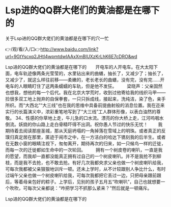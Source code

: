 # Lsp进的QQ群大佬们的黄油都是在哪下的
关于Lsp进的QQ群大佬们的黄油都是在哪下的穴一忙

👉/观/看/入/口👉http://www.baidu.com/link?url=9GtYscxq2JHtl4wpmtdwIAAxXmBlUXzKrLhK6E7cDRO&wd

Lsp进的QQ群大佬们的黄油都是在哪下的　　开电车的人开电车。在大太阳下面，电车轨迹像两条光莹莹的，水里钻出来的曲蟮，抽长了，又减少了；抽长了，又减少了，就这么样往前移——柔嫩的，老长老长的曲蟮，没有完，没有完……开电车的人眼睛盯住了这两条蠕蠕的车轨，但是他不发狂。
　　梁晓声：父亲固然也想我，想他的每一个后代。我在北京大学荒时，收到过他寄给我的线织马甲——捡很多双工地上抛弃的自保拳套，一只只拆成线，接起来，洗纯洁，染了色，亲手所织。而“大西北”“大三线”也在我的思维中具备前提曲射般的消息位置。我在迩来实行的长篇演义中，浓彩重笔地写到了“大三线”工人群体形像，以表白油然的尊敬。
		34、性感的你草地上走，牛儿急的口水流。漂亮的你大桥上走，江河呜咽水倒流。妖娆的你山路上走白骨精吓得不出洞。祝你愚人节过的快乐无忧！
　　我期待着去阅读那座圣城，那从天庭坍塌的一角掉落在雪域上的明珠。或者真正的反璞归真定居在那里，匿迹于闹市之中，在一方洁白的哈达下镌刻我的后半生。或者在无数小窗的眼睛注视下，匆匆离开，期待再次的归来，如一只候鸟一样的迁徙，而每一次的迁徙都如生命中的一次轮回。
　　拥有一个树皮卷的喇叭，一直是我的愿望，而我却一直都没能真正拥有过自己的一个树皮喇叭。并不是我抢不到柳枝，而是我不去抢，也不敢去抢。有好几次我都央求父亲也做一个树皮喇叭给我，可每次我都被父亲狠狠地训斥一顿。还未上学时，从不计较跟别人争比什么，有时过端午父亲也做一个树皮喇叭给我，可每次我都把它丢过一边，只把母亲跟前跟后，等着母亲包好的粽子。上学后，见别的孩子五月五“吹喇叭”，自己也就想要一个吹吹，可每次父亲都说：“咋把学习不抓那么紧来？”然后就是一顿痛斥。

Lsp进的QQ群大佬们的黄油都是在哪下的
